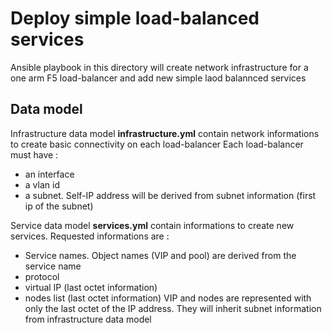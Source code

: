 # Deploy simple load-balanced services

Ansible playbook in this directory will create network infrastructure for a one arm F5 load-balancer
and add new simple laod balannced services

## Data model

Infrastructure data model **infrastructure.yml** contain network informations to create basic connectivity on each load-balancer
Each load-balancer must have :
  * an interface
  * a vlan id
  * a subnet. Self-IP address will be derived from subnet information (first ip of the subnet)

Service data model **services.yml**  contain informations to create new services.
Requested informations are :
  * Service names. Object names (VIP and pool) are derived from the service name
  * protocol
  * virtual IP (last octet information)
  * nodes list (last octet information)
  VIP and nodes are represented with only the last octet of the IP address. They will inherit subnet information from infrastructure data model
